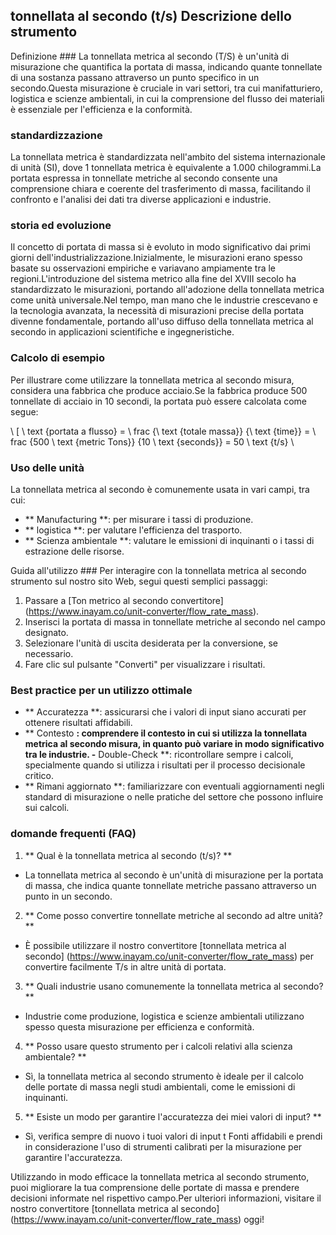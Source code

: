 ## tonnellata al secondo (t/s) Descrizione dello strumento

Definizione ###
La tonnellata metrica al secondo (T/S) è un'unità di misurazione che quantifica la portata di massa, indicando quante tonnellate di una sostanza passano attraverso un punto specifico in un secondo.Questa misurazione è cruciale in vari settori, tra cui manifatturiero, logistica e scienze ambientali, in cui la comprensione del flusso dei materiali è essenziale per l'efficienza e la conformità.

### standardizzazione
La tonnellata metrica è standardizzata nell'ambito del sistema internazionale di unità (SI), dove 1 tonnellata metrica è equivalente a 1.000 chilogrammi.La portata espressa in tonnellate metriche al secondo consente una comprensione chiara e coerente del trasferimento di massa, facilitando il confronto e l'analisi dei dati tra diverse applicazioni e industrie.

### storia ed evoluzione
Il concetto di portata di massa si è evoluto in modo significativo dai primi giorni dell'industrializzazione.Inizialmente, le misurazioni erano spesso basate su osservazioni empiriche e variavano ampiamente tra le regioni.L'introduzione del sistema metrico alla fine del XVIII secolo ha standardizzato le misurazioni, portando all'adozione della tonnellata metrica come unità universale.Nel tempo, man mano che le industrie crescevano e la tecnologia avanzata, la necessità di misurazioni precise della portata divenne fondamentale, portando all'uso diffuso della tonnellata metrica al secondo in applicazioni scientifiche e ingegneristiche.

### Calcolo di esempio
Per illustrare come utilizzare la tonnellata metrica al secondo misura, considera una fabbrica che produce acciaio.Se la fabbrica produce 500 tonnellate di acciaio in 10 secondi, la portata può essere calcolata come segue:

\ [
\ text {portata a flusso} = \ frac {\ text {totale massa}} {\ text {time}} = \ frac {500 \ text {metric Tons}} {10 \ text {seconds}} = 50 \ text {t/s}
\

### Uso delle unità
La tonnellata metrica al secondo è comunemente usata in vari campi, tra cui:
- ** Manufacturing **: per misurare i tassi di produzione.
- ** logistica **: per valutare l'efficienza del trasporto.
- ** Scienza ambientale **: valutare le emissioni di inquinanti o i tassi di estrazione delle risorse.

Guida all'utilizzo ###
Per interagire con la tonnellata metrica al secondo strumento sul nostro sito Web, segui questi semplici passaggi:
1. Passare a [Ton metrico al secondo convertitore] (https://www.inayam.co/unit-converter/flow_rate_mass).
2. Inserisci la portata di massa in tonnellate metriche al secondo nel campo designato.
3. Selezionare l'unità di uscita desiderata per la conversione, se necessario.
4. Fare clic sul pulsante "Converti" per visualizzare i risultati.

### Best practice per un utilizzo ottimale
- ** Accuratezza **: assicurarsi che i valori di input siano accurati per ottenere risultati affidabili.
- ** Contesto **: comprendere il contesto in cui si utilizza la tonnellata metrica al secondo misura, in quanto può variare in modo significativo tra le industrie.
-** Double-Check **: ricontrollare sempre i calcoli, specialmente quando si utilizza i risultati per il processo decisionale critico.
- ** Rimani aggiornato **: familiarizzare con eventuali aggiornamenti negli standard di misurazione o nelle pratiche del settore che possono influire sui calcoli.

### domande frequenti (FAQ)

1. ** Qual è la tonnellata metrica al secondo (t/s)? **
- La tonnellata metrica al secondo è un'unità di misurazione per la portata di massa, che indica quante tonnellate metriche passano attraverso un punto in un secondo.

2. ** Come posso convertire tonnellate metriche al secondo ad altre unità? **
- È possibile utilizzare il nostro convertitore [tonnellata metrica al secondo] (https://www.inayam.co/unit-converter/flow_rate_mass) per convertire facilmente T/s in altre unità di portata.

3. ** Quali industrie usano comunemente la tonnellata metrica al secondo? **
- Industrie come produzione, logistica e scienze ambientali utilizzano spesso questa misurazione per efficienza e conformità.

4. ** Posso usare questo strumento per i calcoli relativi alla scienza ambientale? **
- Sì, la tonnellata metrica al secondo strumento è ideale per il calcolo delle portate di massa negli studi ambientali, come le emissioni di inquinanti.

5. ** Esiste un modo per garantire l'accuratezza dei miei valori di input? **
- Sì, verifica sempre di nuovo i tuoi valori di input t Fonti affidabili e prendi in considerazione l'uso di strumenti calibrati per la misurazione per garantire l'accuratezza.

Utilizzando in modo efficace la tonnellata metrica al secondo strumento, puoi migliorare la tua comprensione delle portate di massa e prendere decisioni informate nel rispettivo campo.Per ulteriori informazioni, visitare il nostro convertitore [tonnellata metrica al secondo] (https://www.inayam.co/unit-converter/flow_rate_mass) oggi!